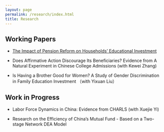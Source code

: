 ```yaml
---
layout: page
permalink: /research/index.html
title: Research
---
```


## Working Papers

- [The Impact of Pension Reform on Households’ Educational Investment](file/JMP-DeyinJIA.pdf)
<!---    - Abstract -->

- Does Affirmative Action Discourage Its Beneficiaries? Evidence from A Natural Experiment in Chinese College Admissions (with Kewei Zhang)
<!---    - Abstract -->

- Is Having a Brother Good for Women? A Study of Gender Discrimination in Family Education Investment （with Yixuan Liu）
<!---    - Abstract -->



## Work in Progress

- Labor Force Dynamics in China: Evidence from CHARLS (with Xuejie Yi)

- Research on the Efficiency of China’s Mutual Fund - Based on a Two-stage Network DEA Model
